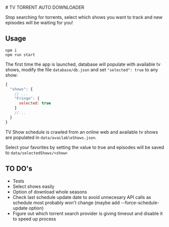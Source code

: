 # TV TORRENT AUTO DOWNLOADER

Stop searching for torrents, select which shows you want to track and new episodes will be waiting for you!

## Usage

```
npm i
npm run start
```

The first time the app is launched, database will populate with available tv shows, modify the file `database/db.json` and set `"selected": true` to any show:

```javascript
{
  "shows": {
    // ...
    "Fringe": {
      selected: true
    }
    //...
  }
}
```


TV Show schedule is crawled from an online web and available tv shows are populated in `data/availableShows.json`.

Select your favorites by setting the value to true and episodes will be saved to `data/selectedShows/<show>`


## TO DO's

- Tests
- Select shows easily
- Option of download whole seasons
- Check last schedule update date to avoid unnecesary API calls as schedule most probably won't change (maybe add --force-schedule-update option)
- Figure out which torrent search provider is giving timeout and disable it to speed up process
